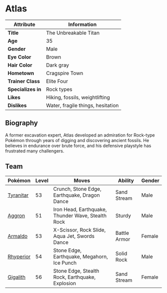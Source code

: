 # Atlas

| Attribute     | Information |
|--------------|------------|
| **Title**    | The Unbreakable Titan |
| **Age**      | 35 |
| **Gender**   | Male |
| **Eye Color**| Brown |
| **Hair Color** | Dark gray |
| **Hometown** | Cragspire Town |
| **Trainer Class** | Elite Four |
| **Specializes in** | Rock types |
| **Likes** | Hiking, fossils, weightlifting |
| **Dislikes** | Water, fragile things, hesitation |

## Biography

A former excavation expert, Atlas developed an admiration for Rock-type Pokémon through years of digging and discovering ancient fossils. He believes in endurance over brute force, and his defensive playstyle has frustrated many challengers.

## Team

| Pokémon | Level | Moves | Ability | Gender |
|---------|-------|-------|---------|--------|
| [Tyranitar](https://bulbapedia.bulbagarden.net/wiki/Tyranitar_(Pokémon)) | 53 | Crunch, Stone Edge, Earthquake, Dragon Dance | Sand Stream | Male |
| [Aggron](https://bulbapedia.bulbagarden.net/wiki/Aggron_(Pokémon)) | 51 | Iron Head, Earthquake, Thunder Wave, Stealth Rock | Sturdy | Male |
| [Armaldo](https://bulbapedia.bulbagarden.net/wiki/Armaldo_(Pokémon)) | 53 | X-Scissor, Rock Slide, Aqua Jet, Swords Dance | Battle Armor | Female |
| [Rhyperior](https://bulbapedia.bulbagarden.net/wiki/Rhyperior_(Pokémon)) | 54 | Stone Edge, Earthquake, Megahorn, Ice Punch | Solid Rock | Male |
| [Gigalith](https://bulbapedia.bulbagarden.net/wiki/Gigalith_(Pokémon)) | 56 | Stone Edge, Stealth Rock, Earthquake, Explosion | Sand Stream | Female |
